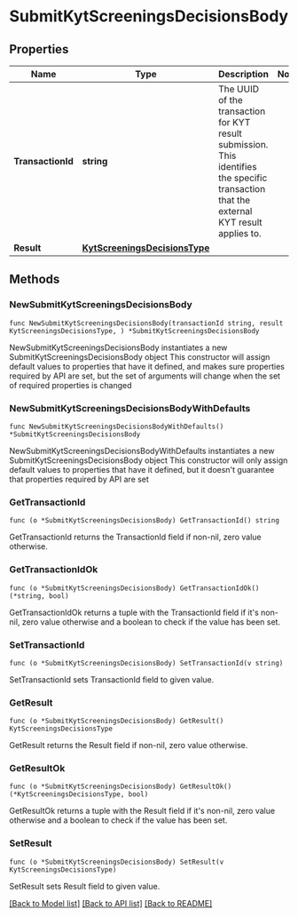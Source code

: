 # SubmitKytScreeningsDecisionsBody

## Properties

Name | Type | Description | Notes
------------ | ------------- | ------------- | -------------
**TransactionId** | **string** | The UUID of the transaction for KYT result submission. This identifies the specific transaction that the external KYT result applies to. | 
**Result** | [**KytScreeningsDecisionsType**](KytScreeningsDecisionsType.md) |  | 

## Methods

### NewSubmitKytScreeningsDecisionsBody

`func NewSubmitKytScreeningsDecisionsBody(transactionId string, result KytScreeningsDecisionsType, ) *SubmitKytScreeningsDecisionsBody`

NewSubmitKytScreeningsDecisionsBody instantiates a new SubmitKytScreeningsDecisionsBody object
This constructor will assign default values to properties that have it defined,
and makes sure properties required by API are set, but the set of arguments
will change when the set of required properties is changed

### NewSubmitKytScreeningsDecisionsBodyWithDefaults

`func NewSubmitKytScreeningsDecisionsBodyWithDefaults() *SubmitKytScreeningsDecisionsBody`

NewSubmitKytScreeningsDecisionsBodyWithDefaults instantiates a new SubmitKytScreeningsDecisionsBody object
This constructor will only assign default values to properties that have it defined,
but it doesn't guarantee that properties required by API are set

### GetTransactionId

`func (o *SubmitKytScreeningsDecisionsBody) GetTransactionId() string`

GetTransactionId returns the TransactionId field if non-nil, zero value otherwise.

### GetTransactionIdOk

`func (o *SubmitKytScreeningsDecisionsBody) GetTransactionIdOk() (*string, bool)`

GetTransactionIdOk returns a tuple with the TransactionId field if it's non-nil, zero value otherwise
and a boolean to check if the value has been set.

### SetTransactionId

`func (o *SubmitKytScreeningsDecisionsBody) SetTransactionId(v string)`

SetTransactionId sets TransactionId field to given value.


### GetResult

`func (o *SubmitKytScreeningsDecisionsBody) GetResult() KytScreeningsDecisionsType`

GetResult returns the Result field if non-nil, zero value otherwise.

### GetResultOk

`func (o *SubmitKytScreeningsDecisionsBody) GetResultOk() (*KytScreeningsDecisionsType, bool)`

GetResultOk returns a tuple with the Result field if it's non-nil, zero value otherwise
and a boolean to check if the value has been set.

### SetResult

`func (o *SubmitKytScreeningsDecisionsBody) SetResult(v KytScreeningsDecisionsType)`

SetResult sets Result field to given value.



[[Back to Model list]](../README.md#documentation-for-models) [[Back to API list]](../README.md#documentation-for-api-endpoints) [[Back to README]](../README.md)


